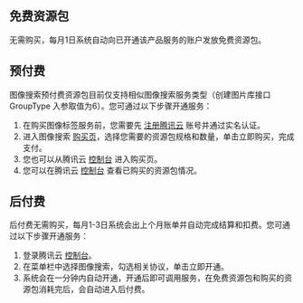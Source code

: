 ## 免费资源包
无需购买，每月1日系统自动向已开通该产品服务的账户发放免费资源包。

## 预付费
图像搜索预付费资源包目前仅支持相似图像搜索服务类型（创建图片库接口 GroupType 入参取值为6）。您可通过以下步骤开通服务：
1. 在购买图像标签服务前，您需要先 [注册腾讯云](https://cloud.tencent.com/document/product/378/17985) 账号并通过实名认证。
2. 进入图像搜索 [购买页](https://buy.cloud.tencent.com/tiia_search)，选择您需要的资源包规格和数量，单击立即购买，完成支付。
3. 您也可以从腾讯云 [控制台](https://console.cloud.tencent.com/tiia/searchimage) 进入购买页。
4. 您可以在腾讯云 [控制台](https://console.cloud.tencent.com/tiia/searchimage) 查看已购买的资源包情况。

## 后付费
后付费无需购买，每月1-3日系统会出上个月账单并自动完成结算和扣费。您可通过以下步骤开通服务：
1. 登录腾讯云 [控制台](https://console.cloud.tencent.com/tiia/searchimage)。
2. 在菜单栏中选择图像搜索，勾选相关协议，单击立即开通。
3. 系统会在一分钟内自动开通，开通后即可调用服务，在免费资源包和购买的资源包消耗完后，会自动进入后付费。
